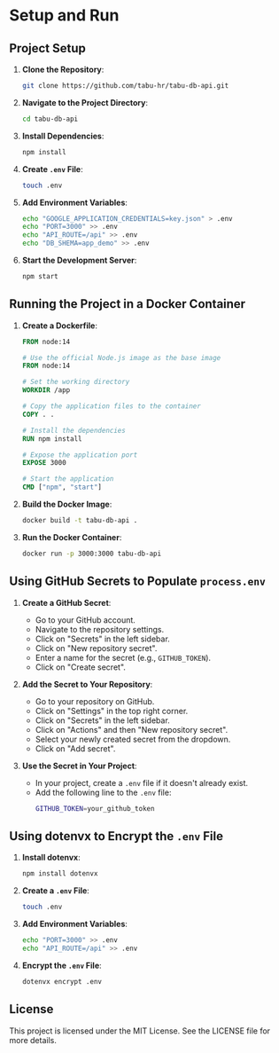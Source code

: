 # Setup and Run

## Project Setup

1. **Clone the Repository**:
   ```bash
   git clone https://github.com/tabu-hr/tabu-db-api.git
   ```

2. **Navigate to the Project Directory**:
   ```bash
   cd tabu-db-api
   ```

3. **Install Dependencies**:
   ```bash
   npm install
   ```

4. **Create `.env` File**:
   ```bash
   touch .env
   ```

5. **Add Environment Variables**:
   ```bash
   echo "GOOGLE_APPLICATION_CREDENTIALS=key.json" > .env
   echo "PORT=3000" >> .env
   echo "API_ROUTE=/api" >> .env
   echo "DB_SHEMA=app_demo" >> .env
   ```

6. **Start the Development Server**:
   ```bash
   npm start
   ```

## Running the Project in a Docker Container

1. **Create a Dockerfile**:
   ```Dockerfile
   FROM node:14

   # Use the official Node.js image as the base image
   FROM node:14

   # Set the working directory
   WORKDIR /app

   # Copy the application files to the container
   COPY . .

   # Install the dependencies
   RUN npm install

   # Expose the application port
   EXPOSE 3000

   # Start the application
   CMD ["npm", "start"]
   ```

2. **Build the Docker Image**:
   ```bash
   docker build -t tabu-db-api .
   ```

3. **Run the Docker Container**:
   ```bash
   docker run -p 3000:3000 tabu-db-api
   ```

## Using GitHub Secrets to Populate `process.env`

1. **Create a GitHub Secret**:
   - Go to your GitHub account.
   - Navigate to the repository settings.
   - Click on "Secrets" in the left sidebar.
   - Click on "New repository secret".
   - Enter a name for the secret (e.g., `GITHUB_TOKEN`).
   - Click on "Create secret".

2. **Add the Secret to Your Repository**:
   - Go to your repository on GitHub.
   - Click on "Settings" in the top right corner.
   - Click on "Secrets" in the left sidebar.
   - Click on "Actions" and then "New repository secret".
   - Select your newly created secret from the dropdown.
   - Click on "Add secret".

3. **Use the Secret in Your Project**:
   - In your project, create a `.env` file if it doesn't already exist.
   - Add the following line to the `.env` file:
     ```bash
     GITHUB_TOKEN=your_github_token
     ```

## Using dotenvx to Encrypt the `.env` File

1. **Install dotenvx**:
   ```bash
   npm install dotenvx
   ```

2. **Create a `.env` File**:
   ```bash
   touch .env
   ```

3. **Add Environment Variables**:
   ```bash
   echo "PORT=3000" >> .env
   echo "API_ROUTE=/api" >> .env
   ```

4. **Encrypt the `.env` File**:
   ```bash
   dotenvx encrypt .env
   ```

## License

This project is licensed under the MIT License. See the LICENSE file for more details.
